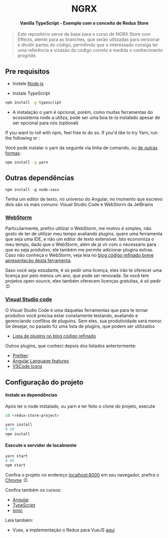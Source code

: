<h1 align="center">NGRX</h1>
<h4 align="center">Vanilla TypeScript - Exemplo com o conceito de Redux Store</h4>


> Este repositório serve de base para o curso de NGRX Store com Effects, atente para as branches, que serão utilizadas para versionar e dividir partes do código, permitindo que o interessado consiga ter uma referência e vizasão do código correto a medida o conhecimento progride.


## Pre requisitos

* Instele [Node.js](https://nodejs.org/en/download/)

* Instale TypeScript

```bash
npm install -g typescript
```

* A instalação o yarn é opcional, porém, como muitas ferramentas do ecossistema node a utiliza, pode ser uma boa te-la instalado apesar de ser opcional para nós (optional)

If you want to roll with npm, feel free to do so. If you'd like to try Yarn, run the following or :

Você pode instalar o yarn da seguinte via linha de comando, ou [de outras formas](https://yarnpkg.com/lang/en/docs/install/):

```bash
npm install -g yarn
```

## Outras dependências

```
npm install -g node-sass
```

Tenha um editor de texto, no universo do Angular, no momento que escrevo dois são os mais comuns: 
Visual Studio Code e WebStorm da JetBrains

### [WebStorm](https://medium.com/codigorefinado/usando-webstorm-para-construir-aplica%C3%A7%C3%B5es-angular-f5ceffc8503b)
  Particularmente, prefiro utilizar o WebStorm, me motivo é simples, não gosto de ter de utilizar meu tempo avaliando plugins, quero uma ferramenta que seja uma IDE, e não um editor de texto extensível. Isto economiza o meu tempo, dado que o WebStorm, além de já vir com o necessário para que eu seja produtivo, ele também me permite adicionar plugins extras.
  Caso não conheça o WebStorm, veja leia no [blog código refinado breve apresentação desta ferramenta](https://medium.com/codigorefinado/usando-webstorm-para-construir-aplica%C3%A7%C3%B5es-angular-f5ceffc8503b).
   
  Saso você seja estudante, é só pedir uma licença, eles irão te oferecer uma licença por pelo menos um ano, que pode ser renovada.
  Se você tem projetos open-source, eles também oferecem licenças gratuitas, é só pedir :D

### [Visual Studio code](http://code.visualstudio.com/)
  O Visual Studio Code é uma daquelas ferramentas que para te tornar produtivo você precisa estar constamente testando, avaliando e gerenciando conflitos de pluguins. Sem eles, sua produtividade será menor.
  Se desejar, no pasado fiz uma lista de plugins, que podem ser utilizados 
  - [Lista de plugins no blog código refinado](https://medium.com/codigorefinado/as-melhores-extens%C3%B5es-para-visual-studio-code-para-se-trabalhar-com-angular-da044ed6d0d0)

Outros plugins, que conheci depois dos listados anteriormente:

- [Prettier](https://marketplace.visualstudio.com/items?itemName=esbenp.prettier-vscode):
- [Angular Language features](https://marketplace.visualstudio.com/items?itemName=natewallace.angular2-inline)
- [VSCode Icons](https://github.com/vscode-icons/vscode-icons)





## Configuração do projeto

#### Instale as dependências 
Após ter o node instalado, ou yarn e ter feito o clone do projeto, execute

```bash
cd <redux-store-project>

yarn install
# OR
npm install
```

#### Execute o servidor de localmente

```bash
yarn start
# OR
npm start
```

Confira o projeto no endereço [localhost:8000](localhost:8000) em seu navegador, prefira o [Chrome](https://www.google.com/chrome) :D.

Confira também os cursos:
 - [Angular](https://www.udemy.com/curso-refinado-de-angular/?couponCode=99DE35)
 - [TypeScript](https://www.udemy.com/curso-typescript/?couponCode=99DE35)
 - [Ionic](https://www.udemy.com/curso-de-ionic-essencial/?couponCode=99DE35)




Leia também:
 - Vuex, a implementação o Redux para VueJS [aqui](https://medium.com/codigorefinado/gerenciando-estado-com-vuex-2accf11e9849)
